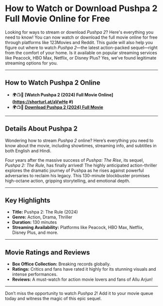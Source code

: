 # How to Watch or Download Pushpa 2 Full Movie Online for Free

Looking for ways to stream or download *Pushpa 2*? Here's everything you need to know! You can now watch or download the full movie online for free through platforms like 123Movies and Reddit. This guide will also help you figure out where to watch *Pushpa 2*—the latest action-packed sequel—right from the comfort of your home. Is it available on popular streaming services like Peacock, HBO Max, Netflix, or Disney Plus? Yes, we’ve found legitimate streaming options for you.

---

## How to Watch Pushpa 2 Online
- 🌍📺📱 **[Watch Pushpa 2 (2024) Full Movie Online](https://shorturl.at/aVwHe #)**
- 🌍📺📱 **[Download Pushpa 2 (2024) Full Movie](https://shorturl.at/aVwHe#)**

---

## Details About Pushpa 2  
Wondering how to stream *Pushpa 2* online? Here’s everything you need to know about the movie, including showtimes, streaming info, and subtitles in both English and Hindi.

Four years after the massive success of *Pushpa: The Rise*, its sequel, *Pushpa 2: The Rule*, has finally arrived! The highly anticipated action-thriller explores the dramatic journey of Pushpa as he rises against powerful adversaries to reclaim his legacy. This 130-minute blockbuster promises high-octane action, gripping storytelling, and emotional depth.  

---

## Key Highlights
- **Title:** Pushpa 2: The Rule (2024)  
- **Genre:** Action, Drama, Thriller  
- **Duration:** 130 minutes  
- **Streaming Availability:** Platforms like Peacock, HBO Max, Netflix, Disney Plus, and more.  

---

## Movie Ratings and Reviews
- **Box Office Collection:** Breaking records globally.  
- **Ratings:** Critics and fans have rated it highly for its stunning visuals and intense performances.  
- **Reviews:** A must-watch for action movie lovers and fans of Allu Arjun!  

---

Don’t miss the opportunity to watch *Pushpa 2*! Add it to your movie queue today and witness the magic of this epic sequel.
